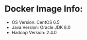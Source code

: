 # Docker Image Info:  
- OS Version: CentOS 6.5   
- Java Version: Oracle JDK 8.0    
- Hadoop Version: 2.4.0
